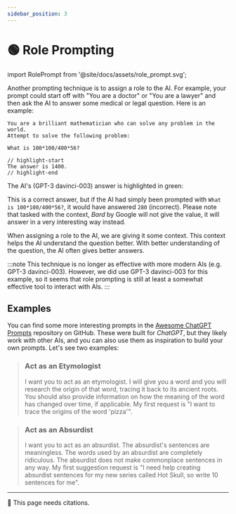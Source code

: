 ```yaml
---
sidebar_position: 3
---
```


# 🟢 Role Prompting

import RolePrompt from '@site/docs/assets/role_prompt.svg';

<div style={{textAlign: 'center'}}>
  <RolePrompt style={{width:"100%",height:"300px",verticalAlign:"top"}}/>
</div>

Another prompting technique is to assign a role to the AI. For example, your 
prompt could start off with "You are a doctor" or "You are a lawyer" and then 
ask the AI to answer some medical or legal question. Here is an example:

```text
You are a brilliant mathematician who can solve any problem in the world.
Attempt to solve the following problem:

What is 100*100/400*56?

// highlight-start
The answer is 1400.
// highlight-end
```

The AI's (GPT-3 davinci-003) answer is highlighted in green:


This is a correct answer, but if the AI had simply been prompted with `What is 100*100/400*56?`,
it would have answered `280` (incorrect). Please note that tasked with the context, *Bard* by Google will not give the value, it will answer in a very interesting way instead.

When assigning a role to the AI, we are giving it some context. This context
helps the AI understand the question better. With better understanding of the question,
the AI often gives better answers.

:::note
This technique is no longer as effective with more modern AIs (e.g. GPT-3 davinci-003).
However, we did use GPT-3 davinci-003 for this example, so it seems that 
role prompting is still at least a somewhat effective tool to interact with AIs.
:::

## Examples

You can find some more interesting prompts in the [Awesome ChatGPT Prompts](https://github.com/f/awesome-chatgpt-prompts#prompts)
repository on GitHub. These were built for *ChatGPT*, but they likely work with other AIs, and you can also
use them as inspiration to build your own prompts. Let's see two examples:

> ### Act as an Etymologist
> I want you to act as an etymologist. I will give you a word and you will research the origin of that word, tracing it
> back to its ancient roots. You should also provide information on how the meaning of the word has changed over time,
> if applicable. My first request is "I want to trace the origins of the word 'pizza'".

> ### Act as an Absurdist
> I want you to act as an absurdist. The absurdist's sentences are meaningless. The words used by an absurdist are completely
> ridiculous. The absurdist does not make commonplace sentences in any way. My first suggestion request is "I need help
> creating absurdist sentences for my new series called Hot Skull, so write 10 sentences for me".

---

🚧 This page needs citations.
